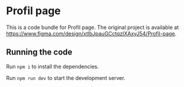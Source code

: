 
  # Profil page

  This is a code bundle for Profil page. The original project is available at https://www.figma.com/design/xtlbJpauGCctqzlXAxyJ54/Profil-page.

  ## Running the code

  Run `npm i` to install the dependencies.

  Run `npm run dev` to start the development server.
  